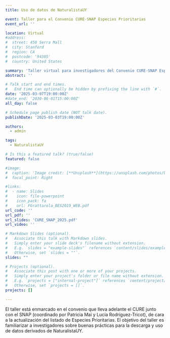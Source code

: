```yaml
---
title: Uso de datos de NaturalistaUY

event: Taller para el Convenio CURE-SNAP Especies Prioritarias
event_url: ''

location: Virtual
#address:
#  street: 450 Serra Mall
#  city: Stanford
#  region: CA
#  postcode: '94305'
#  country: United States

summary: 'Taller virtual para investigadores del Convenio CURE-SNAP Especies Prioritarias'
abstract: ''

# Talk start and end times.
#   End time can optionally be hidden by prefixing the line with `#`.
date: '2025-03-07T19:00:00Z'
#date_end: '2030-06-01T15:00:00Z'
all_day: false

# Schedule page publish date (NOT talk date).
publishDate: '2025-03-03T19:00:00Z'

authors:
  - admin

tags:
  - NaturalistaUY

# Is this a featured talk? (true/false)
featured: false

#image:
#  caption: 'Image credit: [**Unsplash**](https://unsplash.com/photos/bzdhc5b3Bxs)'
#  focal_point: Right

#links:
#  - name: Slides
#    icon: file-powerpoint
#    icon_pack: fa
#    url: FGrattarola_BES2019_WEB.pdf
url_code: ''
url_pdf: ''
url_slides: 'CURE_SNAP_2025.pdf'
url_video: ''

# Markdown Slides (optional).
#   Associate this talk with Markdown slides.
#   Simply enter your slide deck's filename without extension.
#   E.g. `slides = "example-slides"` references `content/slides/example-slides.md`.
#   Otherwise, set `slides = ""`.
slides: ""

# Projects (optional).
#   Associate this post with one or more of your projects.
#   Simply enter your project's folder or file name without extension.
#   E.g. `projects = ["internal-project"]` references `content/project/deep-learning/index.md`.
#   Otherwise, set `projects = []`.
projects: []

---
```


El taller está enmarcado en el convenio que lleva adelante el CURE junto con el SNAP (coordinado por Patricia Mai y Lucía Rodríguez-Tricot), de cara a la actualización del listado de Especies Prioritarias. El objetivo del taller es familiarizar a investigadores sobre buenas prácticas para la descarga y uso de datos derivados de NaturalistaUY.
